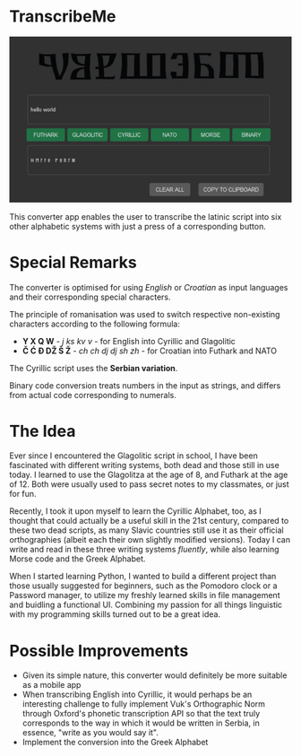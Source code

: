 # TranscribeMe
![Screenshot](preview.JPG)

This converter app enables the user to transcribe the latinic script into six other alphabetic systems with just a press of a corresponding button. 

# Special Remarks
The converter is optimised for using _English_ or _Croatian_ as input languages and their corresponding special characters.


The principle of romanisation was used to switch respective non-existing characters according to the following formula:
- **Y X Q W** - _j ks kv v_ - for English into Cyrillic and Glagolitic
- **Č Ć Đ DŽ Š Ž** - _ch ch dj dj sh zh_ - for Croatian into Futhark and NATO

The Cyrillic script uses the **Serbian variation**.


Binary code conversion treats numbers in the input as strings, and differs from actual code corresponding to numerals.

# The Idea
Ever since I encountered the Glagolitic script in school, I have been fascinated with different writing systems, both dead and those still in use today. I learned to use the Glagolitza at the age of 8, and Futhark at the age of 12. Both were usually used to pass secret notes to my classmates, or just for fun. 

Recently, I took it upon myself to learn the Cyrillic Alphabet, too, as I thought that could actually be a useful skill in the 21st century, compared to these two dead scripts, as many Slavic countries still use it as their official orthographies (albeit each their own slightly modified versions). Today I can write and read in these three writing systems _fluently_, while also learning Morse code and the Greek Alphabet. 

When I started learning Python, I wanted to build a different project than those usually suggested for beginners, such as the Pomodoro clock or a Password manager, to utilize my freshly learned skills in file management and buidling a functional UI. Combining my passion for all things linguistic with my programming skills turned out to be a great idea. 

# Possible Improvements
- Given its simple nature, this converter would definitely be more suitable as a mobile app
- When transcribing English into Cyrillic, it would perhaps be an interesting challenge to fully implement Vuk's Orthographic Norm through Oxford's phonetic transcription API so that the text truly corresponds to the way in which it would be written in Serbia, in essence, "write as you would say it". 
- Implement the conversion into the Greek Alphabet
